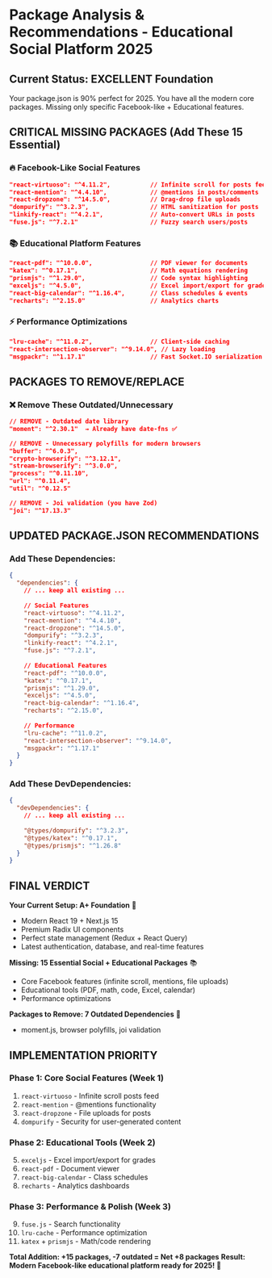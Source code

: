 # **Package Analysis & Recommendations - Educational Social Platform 2025**

## **Current Status: EXCELLENT Foundation**
Your package.json is 90% perfect for 2025. You have all the modern core packages. Missing only specific Facebook-like + Educational features.

## **CRITICAL MISSING PACKAGES (Add These 15 Essential)**

### **🔥 Facebook-Like Social Features**
```json
"react-virtuoso": "^4.11.2",           // Infinite scroll for posts feed
"react-mention": "^4.4.10",            // @mentions in posts/comments  
"react-dropzone": "^14.5.0",           // Drag-drop file uploads
"dompurify": "^3.2.3",                 // HTML sanitization for posts
"linkify-react": "^4.2.1",             // Auto-convert URLs in posts
"fuse.js": "^7.2.1"                    // Fuzzy search users/posts
```

### **📚 Educational Platform Features**
```json
"react-pdf": "^10.0.0",                // PDF viewer for documents
"katex": "^0.17.1",                    // Math equations rendering
"prismjs": "^1.29.0",                  // Code syntax highlighting
"exceljs": "^4.5.0",                   // Excel import/export for grades
"react-big-calendar": "^1.16.4",       // Class schedules & events
"recharts": "^2.15.0"                  // Analytics charts
```

### **⚡ Performance Optimizations**
```json
"lru-cache": "^11.0.2",                // Client-side caching
"react-intersection-observer": "^9.14.0", // Lazy loading
"msgpackr": "^1.17.1"                  // Fast Socket.IO serialization
```

## **PACKAGES TO REMOVE/REPLACE**

### **❌ Remove These Outdated/Unnecessary**
```json
// REMOVE - Outdated date library
"moment": "^2.30.1"  → Already have date-fns ✅

// REMOVE - Unnecessary polyfills for modern browsers
"buffer": "^6.0.3",
"crypto-browserify": "^3.12.1", 
"stream-browserify": "^3.0.0",
"process": "^0.11.10",
"url": "^0.11.4",
"util": "^0.12.5"

// REMOVE - Joi validation (you have Zod)
"joi": "^17.13.3"
```

## **UPDATED PACKAGE.JSON RECOMMENDATIONS**

### **Add These Dependencies:**
```json
{
  "dependencies": {
    // ... keep all existing ...
    
    // Social Features
    "react-virtuoso": "^4.11.2",
    "react-mention": "^4.4.10", 
    "react-dropzone": "^14.5.0",
    "dompurify": "^3.2.3",
    "linkify-react": "^4.2.1",
    "fuse.js": "^7.2.1",
    
    // Educational Features  
    "react-pdf": "^10.0.0",
    "katex": "^0.17.1",
    "prismjs": "^1.29.0",
    "exceljs": "^4.5.0",
    "react-big-calendar": "^1.16.4",
    "recharts": "^2.15.0",
    
    // Performance
    "lru-cache": "^11.0.2",
    "react-intersection-observer": "^9.14.0",
    "msgpackr": "^1.17.1"
  }
}
```

### **Add These DevDependencies:**
```json
{
  "devDependencies": {
    // ... keep all existing ...
    
    "@types/dompurify": "^3.2.3",
    "@types/katex": "^0.17.1", 
    "@types/prismjs": "^1.26.8"
  }
}
```

## **FINAL VERDICT**

**Your Current Setup: A+ Foundation** 🎉
- Modern React 19 + Next.js 15
- Premium Radix UI components  
- Perfect state management (Redux + React Query)
- Latest authentication, database, and real-time features

**Missing: 15 Essential Social + Educational Packages** 📚
- Core Facebook features (infinite scroll, mentions, file uploads)
- Educational tools (PDF, math, code, Excel, calendar)
- Performance optimizations

**Packages to Remove: 7 Outdated Dependencies** 🧹
- moment.js, browser polyfills, joi validation

## **IMPLEMENTATION PRIORITY**

### **Phase 1: Core Social Features (Week 1)**
1. `react-virtuoso` - Infinite scroll posts feed
2. `react-mention` - @mentions functionality  
3. `react-dropzone` - File uploads for posts
4. `dompurify` - Security for user-generated content

### **Phase 2: Educational Tools (Week 2)**  
5. `exceljs` - Excel import/export for grades
6. `react-pdf` - Document viewer
7. `react-big-calendar` - Class schedules
8. `recharts` - Analytics dashboards

### **Phase 3: Performance & Polish (Week 3)**
9. `fuse.js` - Search functionality
10. `lru-cache` - Performance optimization
11. `katex` + `prismjs` - Math/code rendering

**Total Addition: +15 packages, -7 outdated = Net +8 packages**
**Result: Modern Facebook-like educational platform ready for 2025! 🚀**
